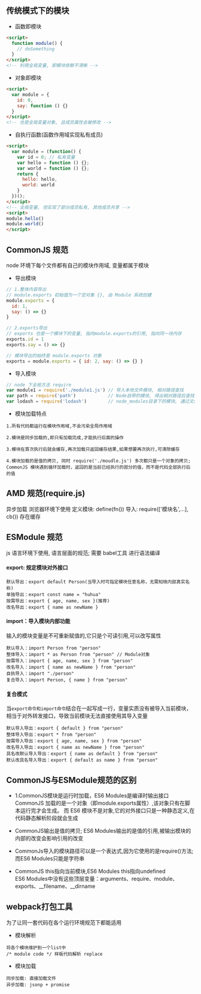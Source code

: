 ## 传统模式下的模块
- 函数即模块
```html
<script>
  function module() {
    // doSomething
  }
</script>
<!-- 利用全局变量, 即模块依赖不清晰 -->
```
- 对象即模块
```html
<script>
  var module = {
    id: 0,
    say: function () {}
  }
</script>
<!-- 也是全局变量对象, 且成员属性会被修改 -->
```
- 自执行函数(函数作用域实现私有成员)
```html
<script>
  var module = (function() {
    var id = 0; // 私有变量
    var hello = function () {};
    var world = function () {};
    return {
      hello: hello,
      world: world
    }
  })();
</script>
<!-- 全局变量, 但实现了部分成员私有, 其他成员共享 -->
<script>
module.hello()
module.world()
</script>

```
## CommonJS 规范
node 环境下每个文件都有自己的模块作用域, 变量都属于模块

- 导出模块
```js
// 1.整体内容导出
// module.exports 初始值为一个空对象 {}, 由 Module 系统创建
module.exports = {
  id: 1,
  say: () => {}
}

// 2.exports导出
// exports 也是一个模块下的变量, 指向module.exports的引用, 指向同一块内存
exports.id = 1
exports.say = () => {}

// 模块导出的始终是 module.exports 对象
exports = module.exports = { id: 2, say: () => {} }
```
- 导入模块  
```js
// node 下全局方法 require
var module1 = require('./module1.js') // 导入本地文件模块, 相对路径查找
var path = require('path')            // Node自带的模块, 得出相对路径后查找
var lodash = require('lodash')        // node_modules目录下的模块, 通过文件名逐级往上查找
```
- 模块加载特点
```
1.所有代码都运行在模块作用域,不会污染全局作用域

2.模块是同步加载的,即只有加载完成,才能执行后面的操作

3.模块在首次执行后就会缓存,再次加载只返回缓存结果,如果想要再次执行,可清除缓存

4.模块加载的是值的拷贝, 同时 require('./moudle.js') 多次都只是一个对象的拷贝;
CommonJS 模块遇到循环加载时，返回的是当前已经执行的部分的值，而不是代码全部执行后的值
```

## AMD 规范(require.js)
异步加载
浏览器环境下使用
定义模块: define(fn())
导入: require(['模块名',...], cb())
存在缓存

## ESModule 规范
js 语言环境下使用, 语言层面的规范;
需要 babel工具 进行语法编译
#### export: 规定模块对外接口
```
默认导出：export default Person(当导入时可指定模块任意名称，无需知晓内部真实名称)
单独导出：export const name = "huhua"
按需导出：export { age, name, sex }(推荐)
改名导出：export { name as newName }
```
#### import：导入模块内部功能
输入的模块变量是不可重新赋值的,它只是个可读引用,可以改写属性
```
默认导入：import Person from "person"
整体导入：import * as Person from "person" // Module对象
按需导入：import { age, name, sex } from "person"
改名导入：import { name as newName } from "person"
自执导入：import "./person"
复合导入：import Person, { name } from "person"
```
#### 复合模式
当`export命令和import命令`结合在一起写成一行，变量实质没有被导入当前模块，相当于对外转发接口，导致当前模块无法直接使用其导入变量
```
默认导入导出：export { default } from "person"
整体导入导出：export * from "person"
按需导入导出：export { age, name, sex } from "person"
改名导入导出：export { name as newName } from "person"
具名改默认导入导出：export { name as default } from "person"
默认改具名导入导出：export { default as name } from "person"
```

## CommonJS与ESModule规范的区别

- 1.CommonJS模块是运行时加载，ES6 Modules是编译时输出接口  
CommonJS 加载的是一个对象（即module.exports属性）,该对象只有在脚本运行完才会生成。
而 ES6 模块不是对象,它的对外接口只是一种静态定义,在代码静态解析阶段就会生成

- CommonJS输出是值的拷贝; ES6 Modules输出的是值的引用,被输出模块的内部的改变会影响引用的改变

- CommonJs导入的模块路径可以是一个表达式,因为它使用的是require()方法;而ES6 Modules只能是字符串
  
- CommonJS this指向当前模块,ES6 Modules this指向undefined  
ES6 Modules中没有这些顶层变量：arguments、require、module、exports、__filename、__dirname

## webpack打包工具
为了让同一套代码在各个运行环境规范下都能适用

- 模块解析
```
将各个模块维护到一个list中
/* module code */ 样板代码解析 replace
```
- 模块加载
```
同步加载: 直接加载文件
异步加载: jsonp + promise
```